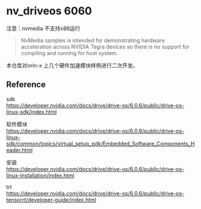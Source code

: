 # nv_driveos 6060   


注意：nvmedia 不支持x86运行       
> NvMedia samples is intended for demonstrating hardware acceleration across NVIDIA Tegra devices so there is no support for compiling and running for host system.    


本仓库对orin-x 上几个硬件加速模块样例进行二次开发。      


## Reference   

sdk   
https://developer.nvidia.com/docs/drive/drive-os/6.0.6/public/drive-os-linux-sdk/index.html

软件模块  
https://developer.nvidia.com/docs/drive/drive-os/6.0.6/public/drive-os-linux-sdk/common/topics/virtual_setup_pdk/Embedded_Software_Components_Header.html   

安装     
https://developer.nvidia.com/docs/drive/drive-os/6.0.6/public/drive-os-linux-installation/index.html

trt   
https://developer.nvidia.com/docs/drive/drive-os/6.0.6/public/drive-os-tensorrt/developer-guide/index.html      
